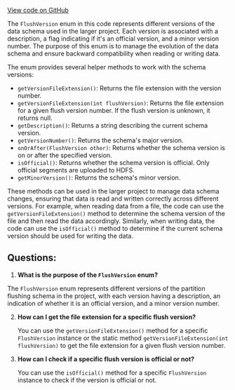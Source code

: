 [View code on GitHub](https://github.com/misbahsy/the-algorithm/src/java/com/twitter/search/common/schema/earlybird/FlushVersion.java)

The `FlushVersion` enum in this code represents different versions of the data schema used in the larger project. Each version is associated with a description, a flag indicating if it's an official version, and a minor version number. The purpose of this enum is to manage the evolution of the data schema and ensure backward compatibility when reading or writing data.

The enum provides several helper methods to work with the schema versions:

- `getVersionFileExtension()`: Returns the file extension with the version number.
- `getVersionFileExtension(int flushVersion)`: Returns the file extension for a given flush version number. If the flush version is unknown, it returns null.
- `getDescription()`: Returns a string describing the current schema version.
- `getVersionNumber()`: Returns the schema's major version.
- `onOrAfter(FlushVersion other)`: Returns whether the schema version is on or after the specified version.
- `isOfficial()`: Returns whether the schema version is official. Only official segments are uploaded to HDFS.
- `getMinorVersion()`: Returns the schema's minor version.

These methods can be used in the larger project to manage data schema changes, ensuring that data is read and written correctly across different versions. For example, when reading data from a file, the code can use the `getVersionFileExtension()` method to determine the schema version of the file and then read the data accordingly. Similarly, when writing data, the code can use the `isOfficial()` method to determine if the current schema version should be used for writing the data.
## Questions: 
 1. **What is the purpose of the `FlushVersion` enum?**

   The `FlushVersion` enum represents different versions of the partition flushing schema in the project, with each version having a description, an indication of whether it is an official version, and a minor version number.

2. **How can I get the file extension for a specific flush version?**

   You can use the `getVersionFileExtension()` method for a specific `FlushVersion` instance or the static method `getVersionFileExtension(int flushVersion)` to get the file extension for a given flush version number.

3. **How can I check if a specific flush version is official or not?**

   You can use the `isOfficial()` method for a specific `FlushVersion` instance to check if the version is official or not.